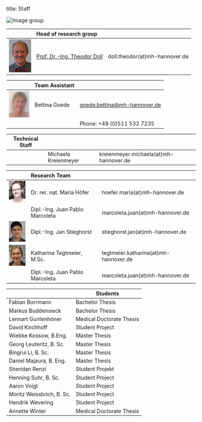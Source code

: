 title: Staff

![Image group](Gruppe.png)


||Head of research group        |   |
|--------------|:---------------|----|
|![Image Theo Doll](Theo.png)|[Prof. Dr.-Ing. Theodor Doll](pagedoll.html)|	doll.theodor(at)mh-hannover.de|   



||Team Assistant          |   |
|--------------|:---------------------|------|
|![Image Bettina Goede](Bettina.jpg) | Bettina Goede	| goede.bettina@mh-hannover.de|
|                                   |                 |	Phone: +49 (0)511 532 7235 |

|Technical Staff|                     |      |
|--------------|---------------------|------|
| | Michaela Kreienmeyer	|	kreienmeyer.michaela(at)mh-hannover.de     |

||Research Team      |  |
|---------|:------|------|
|![Image Maria Höfer](Maria.png) | Dr. rer. nat. Maria Höfer | hoefer.maria(at)mh-hannover.de |
|   | Dipl.-Ing. Juan Pablo Marcoleta | marcoleta.juan(at)mh-hannover.de|
|![Image Jan Stieghorst ](Jan.png) |  Dipl.-Ing. Jan Stieghorst|	stieghorst.jan(at)mh-hannover.de|    
|![Image Katharina Tegtmeier](Katharina.png)  | Katharina Tegtmeier, M.Sc. 	|	tegtmeier.katharina(at)mh-hannover.de | 
|                            |Dipl.-Ing. Juan Pablo Marcoleta 	|	marcoleta.juan(at)mh-hannover.de  |


|  |Students   |
|-----------|-------------|
|Fabian Borrmann | Bachelor Thesis|
|Markus Buddensieck | Bachelor Thesis|
|Lennart Guntenhöner |Medical Doctorate Thesis |
|David Kirchhoff | Student Project|
|Wiebke Kossow, B.Eng. | Master Thesis|
|Georg Leuteritz, B. Sc. | Master Thesis|
|Bingrui Li, B. Sc. | Master Thesis|
|Daniel Majaura, B. Eng.	|	Master Thesis|
|Sheridan Renzi | Student Projekt|
|Henning Suhr, B. Sc. | Student Project|
|Aaron Voigt | Student Project|
|Moritz Weissbrich, B. Sc. | Student Project|
|Hendrik Wevering | Student Project|
|Annette Winter | Medical Doctorate Thesis|

